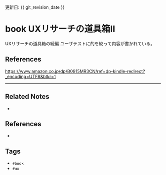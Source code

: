 更新日: {{ git_revision_date }}

# book UXリサーチの道具箱II
UXリサーチの道具箱の続編
ユーザテストに的を絞って内容が書かれている。

## References
https://www.amazon.co.jp/dp/B0915MR3CN/ref=dp-kindle-redirect?_encoding=UTF8&btkr=1

---
## Related Notes
- 

## References
- 

## Tags
- `#book` 
- `#ux` 